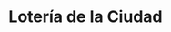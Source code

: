 ---
title: "Lotería de la Ciudad"
url: /ciudad-autonoma-de-buenos-aires/loteria-de-la-ciudad-avenida-arregui/
shop: lotería
---